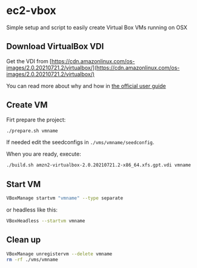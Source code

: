 # ec2-vbox

Simple setup and script to easily create Virtual Box VMs running on OSX


## Download VirtualBox VDI

Get the VDI from [https://cdn.amazonlinux.com/os-images/2.0.20210721.2/virtualbox/](https://cdn.amazonlinux.com/os-images/2.0.20210721.2/virtualbox/)

You can read more about why and how in [the official user guide](https://docs.aws.amazon.com/AWSEC2/latest/UserGuide/amazon-linux-2-virtual-machine.html)

## Create VM

Firt prepare the project:

```sh
./prepare.sh vmname
```

If needed edit the seedconfigs in `./vms/vmname/seedconfig`.

When you are ready, execute:

```sh
./build.sh amzn2-virtualbox-2.0.20210721.2-x86_64.xfs.gpt.vdi vmname
```

## Start VM


```sh
VBoxManage startvm "vmname" --type separate
```

or headless like this:

```sh
VBoxHeadless --startvm vmname
```


## Clean up

```sh
VBoxManage unregistervm --delete vmname
rm -rf ./vms/vmname
```
